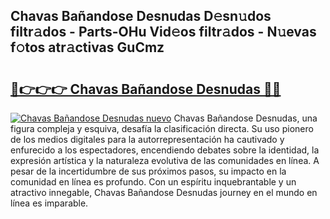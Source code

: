 ## Chavas Bañandose Desnudas D𝚎sn𝚞dos filtr𝚊dos - Parts-OHu Vid𝚎os filtr𝚊dos - N𝚞evas f𝚘tos atr𝚊ctivas GuCmz

# <h2><a href="http://mb9wrjw.tromn.icu/?c=Chavas+Ba%c3%b1andose+Desnudas">🔗👉👉👉 Chavas Bañandose Desnudas 🔗🔗</a></h2>

[![Chavas Bañandose Desnudas nuevo](https://i.imgur.com/pEAQMta.gif)](http://mb9wrjw.tromn.icu/?c=Chavas+Ba%c3%b1andose+Desnudas)
Chavas Bañandose Desnudas, una figura compleja y esquiva, desafía la clasificación directa. Su uso pionero de los medios digitales para la autorrepresentación ha cautivado y enfurecido a los espectadores, encendiendo debates sobre la identidad, la expresión artística y la naturaleza evolutiva de las comunidades en línea. A pesar de la incertidumbre de sus próximos pasos, su impacto en la comunidad en línea es profundo. Con un espíritu inquebrantable y un atractivo innegable, Chavas Bañandose Desnudas journey en el mundo en línea es imparable.
